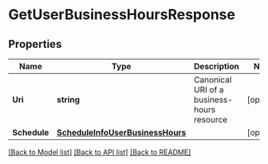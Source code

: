 # GetUserBusinessHoursResponse

## Properties
Name | Type | Description | Notes
------------ | ------------- | ------------- | -------------
**Uri** | **string** | Canonical URI of a business-hours resource | [optional] 
**Schedule** | [**ScheduleInfoUserBusinessHours**](ScheduleInfoUserBusinessHours.md) |  | [optional] 

[[Back to Model list]](../README.md#documentation-for-models) [[Back to API list]](../README.md#documentation-for-api-endpoints) [[Back to README]](../README.md)


